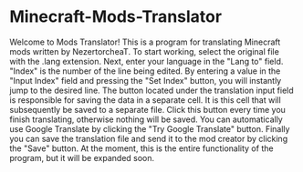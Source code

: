 # Minecraft-Mods-Translator

 Welcome to Mods Translator!
This is a program for translating Minecraft mods written by NezertorcheaT.
To start working, select the original file with the .lang extension.
Next, enter your language in the "Lang to" field.
"Index" is the number of the line being edited.
By entering a value in the "Input Index" field and pressing the "Set Index" button, you will instantly jump to the desired line.
The button located under the translation input field is responsible for saving the data in a separate cell.
It is this cell that will subsequently be saved to a separate file.
Click this button every time you finish translating, otherwise nothing will be saved.
You can automatically use Google Translate by clicking the "Try Google Translate" button.
Finally you can save the translation file and send it to the mod creator by clicking the "Save" button.
At the moment, this is the entire functionality of the program, but it will be expanded soon.
